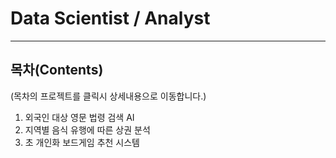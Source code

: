 # Data Scientist / Analyst
-----------------------------------------------------------
## 목차(Contents)
(목차의 프로젝트를 클릭시 상세내용으로 이동합니다.)
1. 외국인 대상 영문 법령 검색 AI
2. 지역별 음식 유행에 따른 상권 분석
3. 초 개인화 보드게임 추천 시스템
